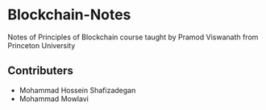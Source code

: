 # Blockchain-Notes
Notes of Principles of Blockchain course taught by Pramod Viswanath from Princeton University

## Contributers
- Mohammad Hossein Shafizadegan
- Mohammad Mowlavi
